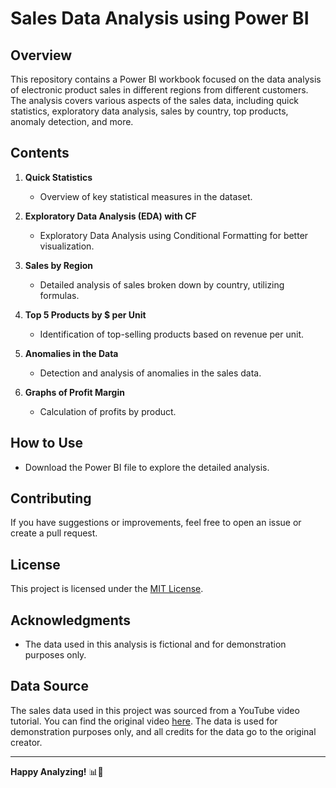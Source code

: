# Sales Data Analysis using Power BI

## Overview

This repository contains a Power BI workbook focused on the data analysis of electronic product sales in different regions from different customers. The analysis covers various aspects of the sales data, including quick statistics, exploratory data analysis, sales by country, top products, anomaly detection, and more.

## Contents

1. **Quick Statistics**
   - Overview of key statistical measures in the dataset.

2. **Exploratory Data Analysis (EDA) with CF**
   - Exploratory Data Analysis using Conditional Formatting for better visualization.

3. **Sales by Region**
   - Detailed analysis of sales broken down by country, utilizing formulas.

4. **Top 5 Products by $ per Unit**
   - Identification of top-selling products based on revenue per unit.

5. **Anomalies in the Data**
   - Detection and analysis of anomalies in the sales data.
6. **Graphs of Profit Margin**
   - Calculation of profits by product.
  

## How to Use

- Download the Power BI file to explore the detailed analysis.

## Contributing

If you have suggestions or improvements, feel free to open an issue or create a pull request.

## License

This project is licensed under the [MIT License](LICENSE).

## Acknowledgments

- The data used in this analysis is fictional and for demonstration purposes only.

## Data Source

The sales data used in this project was sourced from a YouTube video tutorial. You can find the original video [here](https://youtu.be/v2oNWja7M2E?feature=shared). The data is used for demonstration purposes only, and all credits for the data go to the original creator.

---

**Happy Analyzing!** 📊🍫
